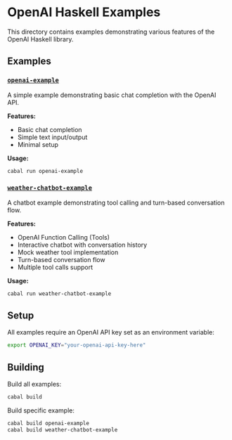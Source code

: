 # OpenAI Haskell Examples

This directory contains examples demonstrating various features of the OpenAI Haskell library.

## Examples

### [`openai-example`](./openai-example/)

A simple example demonstrating basic chat completion with the OpenAI API.

**Features:**

- Basic chat completion
- Simple text input/output
- Minimal setup

**Usage:**

```bash
cabal run openai-example
```

### [`weather-chatbot-example`](./weather-chatbot-example/)

A chatbot example demonstrating tool calling and turn-based conversation flow.

**Features:**

- OpenAI Function Calling (Tools)
- Interactive chatbot with conversation history
- Mock weather tool implementation
- Turn-based conversation flow
- Multiple tool calls support

**Usage:**

```bash
cabal run weather-chatbot-example
```

## Setup

All examples require an OpenAI API key set as an environment variable:

```bash
export OPENAI_KEY="your-openai-api-key-here"
```

## Building

Build all examples:

```bash
cabal build
```

Build specific example:

```bash
cabal build openai-example
cabal build weather-chatbot-example
```

